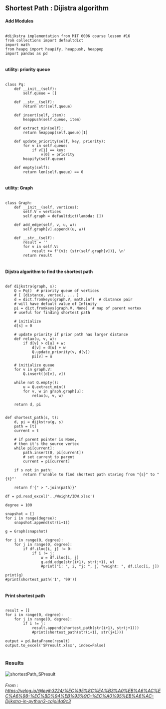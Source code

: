 ## Shortest Path : Dijistra algorithm

#### Add Modules
<pre>
<code>
#dijkstra implementation from MIT 6006 course lesson #16
from collections import defaultdict
import math
from heapq import heapify, heappush, heappop
import pandas as pd
</code>
</pre>

#### utility: priority queue
<pre>
<code>
class Pq:
    def __init__(self):
        self.queue = []

    def __str__(self):
        return str(self.queue)

    def insert(self, item):
        heappush(self.queue, item)

    def extract_min(self):
        return heappop(self.queue)[1]

    def update_priority(self, key, priority):
        for v in self.queue:
            if v[1] == key:
                v[0] = priority
        heapify(self.queue)

    def empty(self):
        return len(self.queue) == 0
</code>
</pre>

#### utility: Graph
<pre>
<code>
class Graph:
    def __init__(self, vertices):
        self.V = vertices
        self.graph = defaultdict(lambda: [])

    def add_edge(self, v, u, w):
        self.graph[v].append((u, w))

    def __str__(self):
        result = ''
        for v in self.V:
            result += f'{v}: {str(self.graph[v])}, \n'
        return result
</code>
</pre>

#### Dijstra algorithm to find the shortest path
<pre>
<code>
def dijkstra(graph, s):
    Q = Pq()  # priority queue of vertices
    # [ [distance, vertex], ... ]
    d = dict.fromkeys(graph.V, math.inf)  # distance pair
    # will have default value of Infinity
    pi = dict.fromkeys(graph.V, None)  # map of parent vertex
    # useful for finding shortest path

    # initialize
    d[s] = 0

    # update priority if prior path has larger distance
    def relax(u, v, w):
        if d[v] > d[u] + w:
            d[v] = d[u] + w
            Q.update_priority(v, d[v])
            pi[v] = u

    # initialize queue
    for v in graph.V:
        Q.insert([d[v], v])

    while not Q.empty():
        u = Q.extract_min()
        for v, w in graph.graph[u]:
            relax(u, v, w)

    return d, pi


def shortest_path(s, t):
    d, pi = dijkstra(g, s)
    path = [t]
    current = t

    # if parent pointer is None,
    # then it's the source vertex
    while pi[current]:
        path.insert(0, pi[current])
        # set current to parent
        current = pi[current]

    if s not in path:
        return f'unable to find shortest path staring from "{s}" to "{t}"'

    return f'{" > ".join(path)}'

df = pd.read_excel('../Weight/IDW.xlsx')

degree = 100

snapshot = []
for i in range(degree):
    snapshot.append(str(i+1))

g = Graph(snapshot)

for i in range(0, degree):
    for j in range(0, degree):
        if df.iloc[i, j] != 0:
            if i != j:
                w = df.iloc[i, j]
                g.add_edge(str(i+1), str(j+1), w)
                #print("i: ", i, "j: ", j, "weight: ", df.iloc[i, j])

print(g)
#print(shortest_path('1', '99'))
</code>
</pre>

#### Print shortest path
<pre>
<code>
result = []
for i in range(0, degree):
    for j in range(0, degree):
        if i != j:
            result.append(shortest_path(str(i+1), str(j+1)))
            #print(shortest_path(str(i+1), str(j+1)))

output = pd.DataFrame(result)
output.to_excel('SPresult.xlsx', index=False)
</code>
</pre>

### Results
![shortestPath_SPresult](https://user-images.githubusercontent.com/66988643/86545550-9a09e600-bf6a-11ea-8a87-ebcc0ae60eb9.PNG)


###### From : https://velog.io/@leejh3224/%EC%95%8C%EA%B3%A0%EB%A6%AC%EC%A6%98-%EC%BD%94%EB%93%9C-%EC%A0%95%EB%A6%AC-Dijkstra-in-python3-cajoi4a9c3
